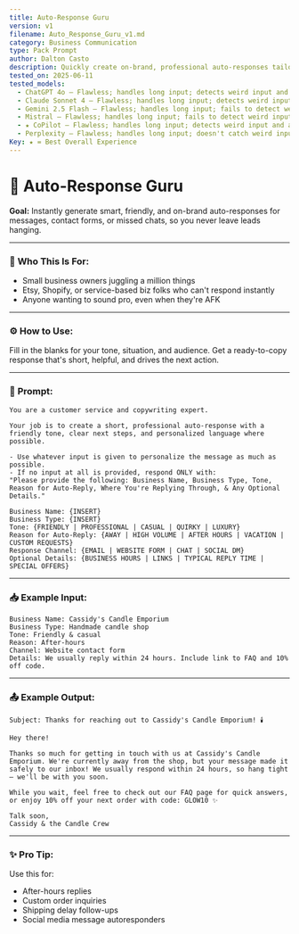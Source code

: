 ```yaml
---
title: Auto-Response Guru
version: v1
filename: Auto_Response_Guru_v1.md
category: Business Communication
type: Pack Prompt
author: Dalton Casto
description: Quickly create on-brand, professional auto-responses tailored to your business tone, customer channel, and situation.
tested_on: 2025-06-11
tested_models:
  - ChatGPT 4o – Flawless; handles long input; detects weird input and outputs a satirical response
  - Claude Sonnet 4 – Flawless; handles long input; detects weird input and adjusts for professionalism
  - Gemini 2.5 Flash – Flawless; handles long input; fails to detect weird input and outputs odd but format-compliant reply; misuses business type field
  - Mistral – Flawless; handles long input; fails to detect weird input; response follows format but business type usage is off
  - ★ CoPilot – Flawless; handles long input; detects weird input and adjusts for professionalism
  - Perplexity – Flawless; handles long input; doesn't catch weird input and outputs a professional but mismatched reply; business type slightly misused
Key: ★ = Best Overall Experience
---
```


# 🤖 Auto-Response Guru

**Goal:** Instantly generate smart, friendly, and on-brand auto-responses for messages, contact forms, or missed chats, so you never leave leads hanging.

---

### 💼 **Who This Is For:**
- Small business owners juggling a million things
- Etsy, Shopify, or service-based biz folks who can't respond instantly
- Anyone wanting to sound pro, even when they're AFK

---

### ⚙️ **How to Use:**
Fill in the blanks for your tone, situation, and audience. Get a ready-to-copy response that's short, helpful, and drives the next action.

---

### 🧠 **Prompt:**

```
You are a customer service and copywriting expert.

Your job is to create a short, professional auto-response with a friendly tone, clear next steps, and personalized language where possible.

- Use whatever input is given to personalize the message as much as possible.
- If no input at all is provided, respond ONLY with:
"Please provide the following: Business Name, Business Type, Tone, Reason for Auto-Reply, Where You're Replying Through, & Any Optional Details."

Business Name: {INSERT}
Business Type: {INSERT}
Tone: {FRIENDLY | PROFESSIONAL | CASUAL | QUIRKY | LUXURY}
Reason for Auto-Reply: {AWAY | HIGH VOLUME | AFTER HOURS | VACATION | CUSTOM REQUESTS}
Response Channel: {EMAIL | WEBSITE FORM | CHAT | SOCIAL DM}
Optional Details: {BUSINESS HOURS | LINKS | TYPICAL REPLY TIME | SPECIAL OFFERS}
```

---

### 📥 **Example Input:**

```
Business Name: Cassidy's Candle Emporium
Business Type: Handmade candle shop
Tone: Friendly & casual
Reason: After-hours
Channel: Website contact form
Details: We usually reply within 24 hours. Include link to FAQ and 10% off code.
```

---

### 📤 **Example Output:**

```
Subject: Thanks for reaching out to Cassidy's Candle Emporium! 🕯️

Hey there!

Thanks so much for getting in touch with us at Cassidy's Candle Emporium. We're currently away from the shop, but your message made it safely to our inbox! We usually respond within 24 hours, so hang tight — we'll be with you soon.

While you wait, feel free to check out our FAQ page for quick answers, or enjoy 10% off your next order with code: GLOW10 ✨

Talk soon,
Cassidy & the Candle Crew
```

---

### ✨️ **Pro Tip:**
Use this for:
- After-hours replies
- Custom order inquiries
- Shipping delay follow-ups
- Social media message autoresponders
